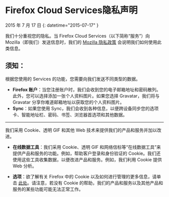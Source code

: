 # Firefox Cloud Services隐私声明

2015 年 7 月 17 日
{: datetime="2015-07-17" }

我们十分重视您的隐私。当 Firefox Cloud Services（以下简称“服务”）向 Mozilla（即我们）发送信息时，我们的 [Mozilla 隐私政策](https://www.mozilla.org/privacy/) 会说明我们如何使用此类信息。

## 须知：

根据您使用的 Services 的功能，您需要向我们发送不同类型的数据。

* **Firefox 账户**：当您注册账户时，我们会收到您的电子邮箱地址和密码散列。此外，您可以选择添加一张个人资料图片。如果您选择 Gravatar，我们将与 Gravatar 分享你难道邮箱地址以获取您的个人资料图片。
* **Sync**：如果您使用 Sync，我们会收到各种信息，以便跨设备同步您的选项卡、智能地址栏、密码、书签、浏览器首选项和其他数据。

---------------------------------------

我们采用 Cookie、透明 GIF 和其他 Web 技术来提供我们的产品和服务并加以改进。

* **在线数据工具**：我们采用 Cookie、透明 GIF 和网络信标等“在线数据工具”来提供产品和服务的功能。例如，帮助客户登录和身份验证的 Cookie。我们还使用这些工具收集数据，以便改进产品和服务。例如，我们利用 Cookie 提供 Web 分析。

* **选项**：欲了解有关 Firefox 中的 Cookie 以及如何进行管理的更多信息，请单击 [此处](https://support.mozilla.org/zh-CN/kb/Cookies)。请注意，若没有 Cookie 的帮助，我们的产品和服务以及其他产品和服务的某些功能可能无法正常工作。

